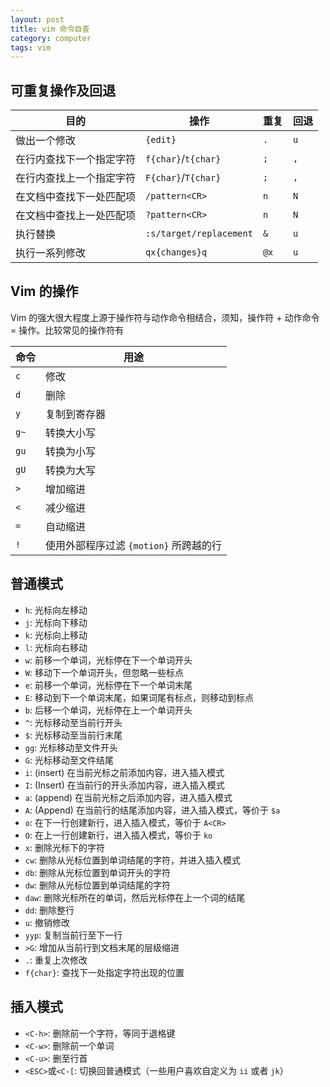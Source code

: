 ```yaml
---
layout: post
title: vim 命令自查
category: computer
tags: vim
---
```

## 可重复操作及回退

|目的|操作|重复|回退|
|--|--|--|--|
|做出一个修改|`{edit}`|`.`|`u`|
|在行内查找下一个指定字符|`f{char}`/`t{char}`|`;`|`,`|
|在行内查找上一个指定字符|`F{char}`/`T{char}`|`;`|`,`|
|在文档中查找下一处匹配项|`/pattern<CR>`|`n`|`N`|
|在文档中查找上一处匹配项|`?pattern<CR>`|`n`|`N`|
|执行替换|`:s/target/replacement`|`&`|`u`|
|执行一系列修改|`qx{changes}q`|`@x`|`u`|

## Vim 的操作

Vim 的强大很大程度上源于操作符与动作命令相结合，须知，操作符 + 动作命令 = 操作。比较常见的操作符有

|命令|用途|
|---|---|
|`c`|修改|
|`d`|删除|
|`y`|复制到寄存器|
|`g~`|转换大小写|
|`gu`|转换为小写|
|`gU`|转换为大写|
|`>`|增加缩进|
|`<`|减少缩进|
|`=`|自动缩进|
|`!`|使用外部程序过滤 `{motion}` 所跨越的行|


## 普通模式

+ `h`: 光标向左移动
+ `j`: 光标向下移动
+ `k`: 光标向上移动
+ `l`: 光标向右移动
+ `w`: 前移一个单词，光标停在下一个单词开头
+ `W`: 移动下一个单词开头，但忽略一些标点
+ `e`: 前移一个单词，光标停在下一个单词末尾
+ `E`: 移动到下一个单词末尾，如果词尾有标点，则移动到标点
+ `b`: 后移一个单词，光标停在上一个单词开头
+ `^`: 光标移动至当前行开头
+ `$`: 光标移动至当前行末尾
+ `gg`: 光标移动至文件开头
+ `G`: 光标移动至文件结尾
+ `i`: (insert) 在当前光标之前添加内容，进入插入模式
+ `I`: (Insert) 在当前行的开头添加内容，进入插入模式
+ `a`: (append) 在当前光标之后添加内容，进入插入模式
+ `A`: (Append) 在当前行的结尾添加内容，进入插入模式，等价于 `$a`
+ `o`: 在下一行创建新行，进入插入模式，等价于 `A<CR>`
+ `O`: 在上一行创建新行，进入插入模式，等价于 `ko`
+ `x`: 删除光标下的字符
+ `cw`: 删除从光标位置到单词结尾的字符，并进入插入模式
+ `db`: 删除从光标位置到单词开头的字符
+ `dw`: 删除从光标位置到单词结尾的字符
+ `daw`: 删除光标所在的单词，然后光标停在上一个词的结尾
+ `dd`: 删除整行
+ `u`: 撤销修改
+ `yyp`: 复制当前行至下一行
+ `>G`: 增加从当前行到文档末尾的层级缩进
+ `.`: 重复上次修改
+ `f{char}`: 查找下一处指定字符出现的位置


## 插入模式

+ `<C-h>`: 删除前一个字符，等同于退格键
+ `<C-w>`: 删除前一个单词
+ `<C-u>`: 删至行首
+ `<ESC>`或`<C-[`: 切换回普通模式（一些用户喜欢自定义为 `ii` 或者 `jk`）
